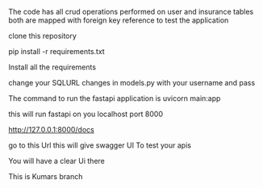 The code has all crud operations performed on user and insurance tables 
both are mapped with foreign key reference to test the application

clone this repository

pip install -r requirements.txt

Install all the requirements

change your SQLURL changes in models.py with your username and pass

The command to run the fastapi application is
uvicorn main:app

this will run fastapi on you localhost port 8000

http://127.0.0.1:8000/docs

go to this Url this will give swagger UI To test your apis

You will have a clear Ui there

This is Kumars branch
